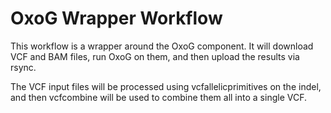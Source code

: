 # OxoG Wrapper Workflow

This workflow is a wrapper around the OxoG component. It will download VCF and BAM files, run OxoG on them, and then upload the results via rsync.

The VCF input files will be processed using vcfallelicprimitives on the indel, and then vcfcombine will be used to combine them all into a single VCF.